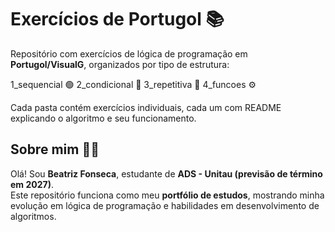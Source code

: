 # Exercícios de Portugol 📚

Repositório com exercícios de lógica de programação em **Portugol/VisualG**, organizados por tipo de estrutura:

1_sequencial 🟢
2_condicional 🔵
3_repetitiva 🔄
4_funcoes ⚙️

Cada pasta contém exercícios individuais, cada um com README explicando o algoritmo e seu funcionamento.

## Sobre mim 👩‍💻

Olá! Sou **Beatriz Fonseca**, estudante de **ADS - Unitau (previsão de término em 2027)**.  
Este repositório funciona como meu **portfólio de estudos**, mostrando minha evolução em lógica de programação e habilidades em desenvolvimento de algoritmos.

